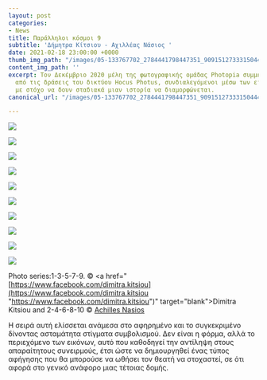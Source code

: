```yaml
---
layout: post
categories:
- News
title: Παράλληλοι κόσμοι 9
subtitle: 'Δήμητρα Κίτσιου - Αχιλλέας Νάσιος '
date: 2021-02-18 23:00:00 +0000
thumb_img_path: "/images/05-133767702_2784441798447351_9091512733315044462_n.jpg"
content_img_path: ''
excerpt: Τον Δεκέμβριο 2020 μέλη της φωτογραφικής ομάδας Photopia συμμετείχαν σε μια
  από τις δράσεις του δικτύου Hocus Photus, συνδιαλεγόμενοι μέσω των εικόνων τους
  με στόχο να δουν σταδιακά μιαν ιστορία να διαμορφώνεται.
canonical_url: "/images/05-133767702_2784441798447351_9091512733315044462_n.jpg"

---
```

![](/images/01-133837777_692114591697265_6707912474235155025_n.jpg)

![](/images/02-72836240_10220384014492819_324720040341405696_o.jpg)

![](/images/03-133622285_681713005834699_4317410912573375454_n.jpg)

![](/images/04-56843810_10218458820164164_7486984769889107968_o.jpg)

![](/images/05-133767702_2784441798447351_9091512733315044462_n.jpg)

![](/images/06_mg_8787.jpg)

![](/images/07-134907024_3400404296723733_8735645411980923716_n.jpg)

![](/images/08_mg_3789.jpg)

![](/images/09-134097913_227032025587587_2964973503520020389_n.jpg)

![](/images/10_10.jpg)

Photo series:1-3-5-7-9. © <a href="[https://www.facebook.com/dimitra.kitsiou](https://www.facebook.com/dimitra.kitsiou "https://www.facebook.com/dimitra.kitsiou")" target="blank">Dimitra Kitsiou</a> and  2-4-6-8-10 © <a href="https://anikon.org/" target="blank">Achilles Nasios</a>

Η σειρά αυτή ελίσσεται ανάμεσα στο αφηρημένο και το συγκεκριμένο δίνοντας ασταμάτητα στίγματα συμβολισμού. Δεν είναι η φόρμα, αλλά το περιεχόμενο των εικόνων, αυτό που καθοδηγεί την αντίληψη στους απαραίτητους συνειρμούς, έτσι ώστε να δημιουργηθεί ένας τύπος αφήγησης που θα μπορούσε να ωθήσει τον θεατή να στοχαστεί, σε ότι αφορά στο γενικό ανάφορο μιας τέτοιας δομής.